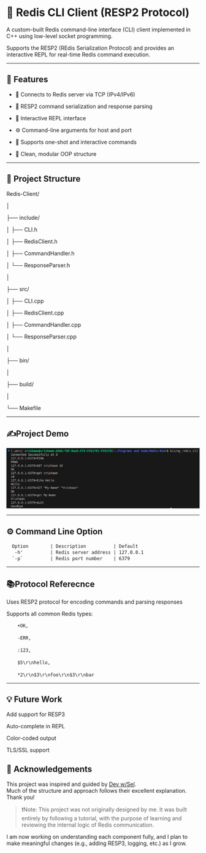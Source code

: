 # 🚀 Redis CLI Client (RESP2 Protocol)

A custom-built Redis command-line interface (CLI) client implemented in C++ using low-level socket programming.  

Supports the RESP2 (REdis Serialization Protocol) and provides an interactive REPL for real-time Redis command execution.

------------------------------------------------------

## 🧠 Features

- 📡 Connects to Redis server via TCP (IPv4/IPv6)
  
- 🧱 RESP2 command serialization and response parsing
  
- 💬 Interactive REPL interface

- ⚙️ Command-line arguments for host and port
  
- 🧪 Supports one-shot and interactive commands
  
- 🧼 Clean, modular OOP structure

------------------------------------------------------

## 📁 Project Structure

Redis-Client/

│

├── include/

│ ├── CLI.h

│ ├── RedisClient.h

│ ├── CommandHandler.h

│ └── ResponseParser.h

│

├── src/ 

│ ├── CLI.cpp

│ ├── RedisClient.cpp

│ ├── CommandHandler.cpp

│ └── ResponseParser.cpp

│

├── bin/

│

├── build/

│

└── Makefile

------------------------------------------------------

## ✍️Project Demo

![CLI Demo](assets/CLIENT-SIDE-DEMO-REDIS.png)

------------------------------------------------------

## ⚙️ Command Line Option

      Option        | Description          | Default
       -h'          | Redis server address | 127.0.0.1 
      `-p`          | Redis port number    | 6379      

------------------------------------------------------

## 📚Protocol Referecnce

Uses RESP2 protocol for encoding commands and parsing responses

Supports all common Redis types:

        +OK,  
        
        -ERR, 
        
        :123, 
        
        $5\r\nhello, 
        
        *2\r\n$3\r\nfoo\r\n$3\r\nbar

-----------------------------------------------------

## 💡 Future Work

  Add support for RESP3
  
  Auto-complete in REPL
  
  Color-coded output
  
  TLS/SSL support



## 🙏 Acknowledgements

This project was inspired and guided by [Dev w/Sel](https://www.youtube.com/watch?v=Z3jtQyj88S0&list=PL6F3pyVdiAkcgvk8Zn4_GKDk9ClGjzNEP).  
Much of the structure and approach follows their excellent explanation. Thank you!

> ❗Note: This project was not originally designed by me. It was built entirely by following a tutorial, with the purpose of learning and reviewing the internal logic of Redis communication.

I am now working on understanding each component fully, and I plan to make meaningful changes (e.g., adding RESP3, logging, etc.) as I grow.
